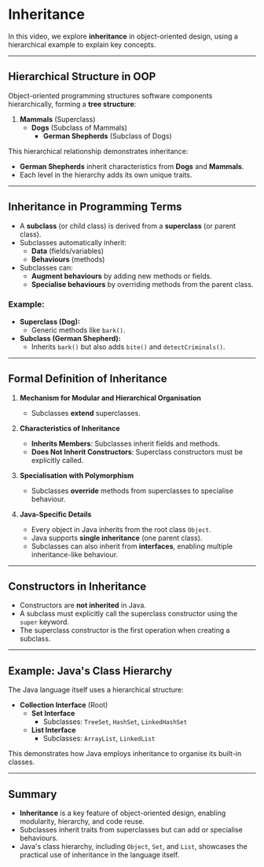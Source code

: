 # Inheritance

In this video, we explore **inheritance** in object-oriented design, using a hierarchical example to explain key concepts.

---

## Hierarchical Structure in OOP

Object-oriented programming structures software components hierarchically, forming a **tree structure**:

1. **Mammals** (Superclass)
   - **Dogs** (Subclass of Mammals)
     - **German Shepherds** (Subclass of Dogs)

This hierarchical relationship demonstrates inheritance:
- **German Shepherds** inherit characteristics from **Dogs** and **Mammals**.
- Each level in the hierarchy adds its own unique traits.

---

## Inheritance in Programming Terms

- A **subclass** (or child class) is derived from a **superclass** (or parent class).
- Subclasses automatically inherit:
  - **Data** (fields/variables)
  - **Behaviours** (methods)
- Subclasses can:
  - **Augment behaviours** by adding new methods or fields.
  - **Specialise behaviours** by overriding methods from the parent class.

### Example:
- **Superclass (Dog):**
  - Generic methods like `bark()`.
- **Subclass (German Shepherd):**
  - Inherits `bark()` but also adds `bite()` and `detectCriminals()`.

---

## Formal Definition of Inheritance

1. **Mechanism for Modular and Hierarchical Organisation**
   - Subclasses **extend** superclasses.

2. **Characteristics of Inheritance**
   - **Inherits Members**: Subclasses inherit fields and methods.
   - **Does Not Inherit Constructors**: Superclass constructors must be explicitly called.

3. **Specialisation with Polymorphism**
   - Subclasses **override** methods from superclasses to specialise behaviour.

4. **Java-Specific Details**
   - Every object in Java inherits from the root class `Object`.
   - Java supports **single inheritance** (one parent class).
   - Subclasses can also inherit from **interfaces**, enabling multiple inheritance-like behaviour.

---

## Constructors in Inheritance

- Constructors are **not inherited** in Java.
- A subclass must explicitly call the superclass constructor using the `super` keyword.
- The superclass constructor is the first operation when creating a subclass.

---

## Example: Java's Class Hierarchy

The Java language itself uses a hierarchical structure:

- **Collection Interface** (Root)
  - **Set Interface**
    - Subclasses: `TreeSet`, `HashSet`, `LinkedHashSet`
  - **List Interface**
    - Subclasses: `ArrayList`, `LinkedList`

This demonstrates how Java employs inheritance to organise its built-in classes.

---

## Summary

- **Inheritance** is a key feature of object-oriented design, enabling modularity, hierarchy, and code reuse.
- Subclasses inherit traits from superclasses but can add or specialise behaviours.
- Java's class hierarchy, including `Object`, `Set`, and `List`, showcases the practical use of inheritance in the language itself.
